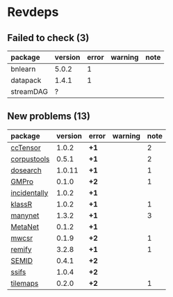 # Revdeps

## Failed to check (3)

|package   |version |error |warning |note |
|:---------|:-------|:-----|:-------|:----|
|bnlearn   |5.0.2   |1     |        |     |
|datapack  |1.4.1   |1     |        |     |
|streamDAG |?       |      |        |     |

## New problems (13)

|package      |version |error  |warning |note |
|:------------|:-------|:------|:-------|:----|
|[ccTensor](problems.md#cctensor)|1.0.2   |__+1__ |        |2    |
|[corpustools](problems.md#corpustools)|0.5.1   |__+1__ |        |2    |
|[dosearch](problems.md#dosearch)|1.0.11  |__+1__ |        |1    |
|[GMPro](problems.md#gmpro)|0.1.0   |__+2__ |        |1    |
|[incidentally](problems.md#incidentally)|1.0.2   |__+1__ |        |     |
|[klassR](problems.md#klassr)|1.0.2   |__+1__ |        |1    |
|[manynet](problems.md#manynet)|1.3.2   |__+1__ |        |3    |
|[MetaNet](problems.md#metanet)|0.1.2   |__+1__ |        |     |
|[mwcsr](problems.md#mwcsr)|0.1.9   |__+2__ |        |1    |
|[remify](problems.md#remify)|3.2.8   |__+1__ |        |1    |
|[SEMID](problems.md#semid)|0.4.1   |__+2__ |        |     |
|[ssifs](problems.md#ssifs)|1.0.4   |__+2__ |        |     |
|[tilemaps](problems.md#tilemaps)|0.2.0   |__+2__ |        |1    |

